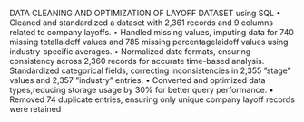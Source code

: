 DATA CLEANING AND OPTIMIZATION OF LAYOFF DATASET using SQL
• Cleaned and standardized a dataset with 2,361 records and 9 columns
related to company layoffs.
• Handled missing values, imputing data for 740 missing totallaidoff
values and 785 missing percentagelaidoff values using industry-specific
averages.
• Normalized date formats, ensuring consistency across 2,360 records for
accurate time-based analysis. Standardized categorical fields, correcting
inconsistencies in 2,355 ”stage” values and 2,357 ”industry” entries.
• Converted and optimized data types,reducing storage usage by 30%
for better query performance.
• Removed 74 duplicate entries, ensuring only unique company layoff records were retained
